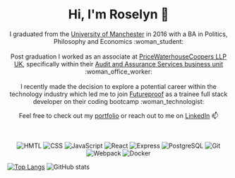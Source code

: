 <h1 align="center"> Hi, I'm Roselyn 💙</h1>

<p align="center">I graduated from the <a href="https://www.manchester.ac.uk/">University of Manchester</a> in 2016 with a BA in Politics, Philosophy and Economics :woman_student: <br><br> Post graduation I worked as an associate at <a href="https://www.pwc.co.uk/">PriceWaterhouseCoopers LLP UK</a>, specifically within their <a href="https://www.pwc.com/gx/en/services/audit-assurance.html">Audit and Assurance Services business unit</a> :woman_office_worker:<br><br> I recently made the decision to explore a potential career within the technology industry which led me to join <a href="https://getfutureproof.co.uk">Futureproof</a> as a trainee full stack developer on their coding bootcamp :woman_technologist:</p>

<p align="center">Feel free to check out my <a href="https://www.roselyn-le.netlify.app">portfolio</a> or reach out to me on <a href="https://www.linkedin.com/in/roselynle/">LinkedIn</a> 📫</p>
<br>

<p align="center">
<img alt="HMTL" src="https://img.shields.io/badge/-HTML5-E34F26?style=flat-square&logo=html5&logoColor=white" />
<img alt="CSS" src="https://img.shields.io/badge/-CSS3-1572B6?style=flat-square&logo=css3&logoColor=white" />
<img alt="JavaScript" src="https://img.shields.io/badge/JavaScript-323330?style=flat-square&logo=javascript&logoColor=white"
<img alt="Nodejs" src="https://img.shields.io/badge/-Nodejs-43853d?style=flat-square&logo=Node.js&logoColor=white" />
<img alt="React" src="https://img.shields.io/badge/-React-45b8d8?style=flat-square&logo=react&logoColor=white" />
<img alt="Express" src="https://img.shields.io/badge/Express.js-404D59?style=flat-square&logo=express&logoColor=white" />
<img alt="PostgreSQL" src="https://img.shields.io/badge/-PostgreSQL-336791?style=flat-square&logo=postgresql" />
<img alt="Git" src="https://img.shields.io/badge/Git-F05032?style=flat-square&logo=git&logoColor=white" />
<img alt="Webpack" src="https://img.shields.io/badge/-Webpack-8DD6F9?style=flat-square&logo=webpack&logoColor=white" /> 
<img alt="Docker" src="https://img.shields.io/badge/-Docker-46a2f1?style=flat-square&logo=docker&logoColor=white" />
</p>

[![Top Langs](https://github-readme-stats.vercel.app/api/top-langs/?username=roselynle)](https://github.com/roselynle/github-readme-stats)
![GitHub stats](https://github-readme-stats.vercel.app/api?username=roselynle&show_icons=true)
